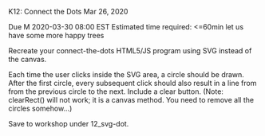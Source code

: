 K12: Connect the Dots
Mar 26, 2020

Due M 2020-03-30 08:00 EST
Estimated time required: <=60min
let us have some more happy trees

Recreate your connect-the-dots HTML5/JS program using SVG instead of the canvas.

Each time the user clicks inside the SVG area, a circle should be drawn.
After the first circle, every subsequent click should also result in a line from from the previous circle to the next.
Include a clear button. (Note: clearRect() will not work; it is a canvas method. You need to remove all the circles somehow…)

Save to workshop under 12_svg-dot.